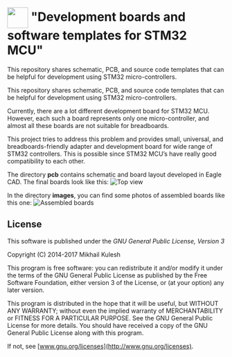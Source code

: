 # <img src="https://github.com/mkulesh/stm32DevelopmentBoards/blob/master/images/stm32_image.png" align="center" height="48" width="48"> "Development boards and software templates for STM32 MCU"

This repository shares schematic, PCB, and source code templates that can be helpful for development using STM32 micro-controllers.

This repository shares schematic, PCB, and source code templates that can be helpful for development using STM32 micro-controllers.

Currently, there are a lot different development board for STM32 MCU. However, each such a board represents only one micro-controller, and almost all these boards are not suitable for breadboards.

This project tries to address this problem and provides small, universal, and breadboards-friendly adapter and development board for wide range of STM32 controllers. This is possible since STM32 MCU’s have really good compatibility to each other.

The directory **pcb** contains schematic and board layout developed in Eagle CAD. The final boards look like this:
![Top view](https://github.com/mkulesh/stm32DevelopmentBoards/blob/master/images/boards_top_view.jpg)

In the directory **images**, you can find some photos of assembled boards like this one:
![Assembled boards](https://github.com/mkulesh/stm32DevelopmentBoards/blob/master/images/assembled_boards_top_view.jpg)

## License

This software is published under the *GNU General Public License, Version 3*

Copyright (C) 2014-2017 Mikhail Kulesh

This program is free software: you can redistribute it and/or modify it under the terms of the GNU General Public License as published by the Free Software Foundation, either version 3 of the License, or (at your option) any later version.

This program is distributed in the hope that it will be useful, but WITHOUT ANY WARRANTY; without even the implied warranty of MERCHANTABILITY or FITNESS FOR A PARTICULAR PURPOSE.  See the GNU General Public License for more details. You should have received a copy of the GNU General Public License along with this program.

If not, see [www.gnu.org/licenses](http://www.gnu.org/licenses).
